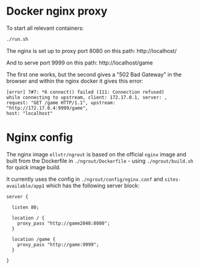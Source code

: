 # Docker nginx proxy

To start all relevant containers:
```bash
./run.sh
```

The nginx is set up to proxy port 8080 on this path:
http://localhost/

And to serve port 9999 on this path:
http://localhost/game

The first one works, but the second gives a "502 Bad Gateway"
in the browser and within the nginx docker it gives
this error:
```
[error] 7#7: *6 connect() failed (111: Connection refused) 
while connecting to upstream, client: 172.17.0.1, server: , 
request: "GET /game HTTP/1.1", upstream: "http://172.17.0.4:9999/game", 
host: "localhost"
````

# Nginx config
The nginx image `ellvtr/ngrout` is based on the official `nginx` image
and built from the Dockerfile in `./ngrout/Dockerfile` - 
using `./ngrout/build.sh` for quick image build.

It currently uses the config in `./ngrout/config/nginx.conf`
and `sites-available/app1` which has the following server
block:
```
server {
  
  listen 80;

  location / {
    proxy_pass "http://game2048:8080";
  }

  location /game {
    proxy_pass "http://game:9999";
  }

}
```

